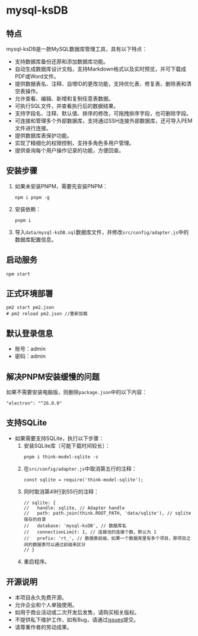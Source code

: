# mysql-ksDB

## 特点
mysql-ksDB是一款MySQL数据库管理工具，具有以下特点：

- 支持数据库备份还原和添加数据库功能。
- 自动生成数据库设计文档，支持Markdown格式以及实时预览，并可下载成PDF或Word文件。
- 提供数据表名、注释、自增ID的更改功能，支持优化表、修复表、删除表和清空表操作。
- 允许查看、编辑、新增和复制任意表数据。
- 可执行SQL文件，并查看执行后的数据结果。
- 支持字段名、注释、默认值、排序的修改，可拖拽排序字段，也可删除字段。
- 可连接和管理多个外部数据库，支持通过SSH连接外部数据库，还可导入PEM文件进行连接。
- 提供数据库表保护功能。
- 实现了精细化的权限控制，支持多角色多用户管理。
- 提供查询每个用户操作记录的功能，方便回查。

## 安装步骤
1. 如果未安装PNPM，需要先安装PNPM：
   ```
   npm i pnpm -g
   ```
2. 安装依赖：
   ```
   pnpm i
   ```
3. 导入`data/mysql-ksDB.sql`数据库文件，并修改`src/config/adapter.js`中的数据库配置信息。

## 启动服务
```
npm start
```

## 正式环境部署
```
pm2 start pm2.json
# pm2 reload pm2.json //重新加载
```

## 默认登录信息
- 账号：admin
- 密码：admin 



## 解决PNPM安装缓慢的问题
如果不需要安装电脑版，则删除`package.json`中的以下内容：
```
"electron": "^26.0.0"
```

## 支持SQLite
- 如果需要支持SQLite，执行以下步骤：
  1. 安装SQLite库（可能下载时间较长）：
     ```
     pnpm i think-model-sqlite -s
     ```
  2. 在`src/config/adapter.js`中取消第五行的注释：
     ```
     const sqlite = require('think-model-sqlite');
     ```
  3. 同时取消第49行到55行的注释：
     ```
     // sqlite: {
     //   handle: sqlite, // Adapter handle
     //   path: path.join(think.ROOT_PATH, 'data/sqlite'), // sqlite 保存的目录
     //   database: 'mysql-ksDB', // 数据库名
     //   connectionLimit: 1, // 连接池的连接个数，默认为 1
     //   prefix: 'rt_', // 数据表前缀，如果一个数据库里有多个项目，那项目之间的数据表可以通过前缀来区分
     // }
     ```
  4. 重启程序。



## 开源说明
- 本项目永久免费开源。
- 允许企业和个人单独使用。
- 如用于商业活动或二次开发后发售，请购买相关版权。
- 不提供私下维护工作，如有Bug，请通过[issues](https://gitee.com/prilidianohussey_admin/mysql-ksDBs)提交。
- 请尊重作者的劳动成果。
